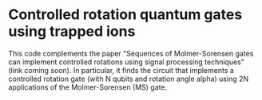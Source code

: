 # Controlled rotation quantum gates using trapped ions

This code complements the paper "Sequences of Molmer-Sorensen gates can implement controlled rotations using signal processing techniques" (link coming soon). In particular, it finds the circuit that implements a controlled rotation gate (with N qubits and rotation angle alpha) using 2N applications of the Molmer-Sorensen (MS) gate.

